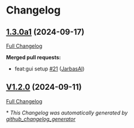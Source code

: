# Changelog

## [1.3.0a1](https://github.com/OpenVoiceOS/ovos-PHAL-plugin-network-manager/tree/1.3.0a1) (2024-09-17)

[Full Changelog](https://github.com/OpenVoiceOS/ovos-PHAL-plugin-network-manager/compare/V1.2.0...1.3.0a1)

**Merged pull requests:**

- feat:gui setup [\#21](https://github.com/OpenVoiceOS/ovos-PHAL-plugin-network-manager/pull/21) ([JarbasAl](https://github.com/JarbasAl))

## [V1.2.0](https://github.com/OpenVoiceOS/ovos-PHAL-plugin-network-manager/tree/V1.2.0) (2024-09-11)

[Full Changelog](https://github.com/OpenVoiceOS/ovos-PHAL-plugin-network-manager/compare/1.2.0...V1.2.0)



\* *This Changelog was automatically generated by [github_changelog_generator](https://github.com/github-changelog-generator/github-changelog-generator)*
